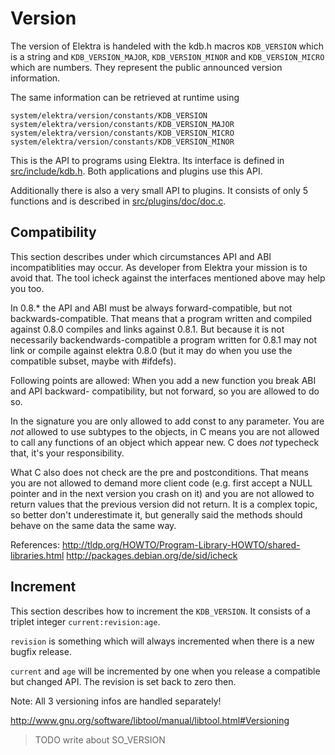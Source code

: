 # Version #

The version of Elektra is handeled with the kdb.h macros
`KDB_VERSION` which is a string and `KDB_VERSION_MAJOR`,
`KDB_VERSION_MINOR` and `KDB_VERSION_MICRO` which are
numbers. They represent the public announced version
information.

The same information can be retrieved at runtime using

	system/elektra/version/constants/KDB_VERSION
	system/elektra/version/constants/KDB_VERSION_MAJOR
	system/elektra/version/constants/KDB_VERSION_MICRO
	system/elektra/version/constants/KDB_VERSION_MINOR

This is the API to programs using Elektra. Its interface
is defined in [src/include/kdb.h](/src/include/kdb.h.in).
Both applications and plugins use this API.

Additionally there is also a very small API
to plugins. It consists of only 5 functions
and is described in [src/plugins/doc/doc.c](/src/plugins/doc/doc.c).

## Compatibility ##

This section describes under which circumstances API
and ABI incompatiblities may occur. As developer from
Elektra your mission is to avoid that.
The tool icheck against the interfaces mentioned
above may help you too.

In 0.8.* the API and ABI must be always forward-compatible,
but not backwards-compatible.
That means that a program written and compiled against 0.8.0
compiles and links against 0.8.1. But because it is
not necessarily backendwards-compatible a program written
for 0.8.1 may not link or compile against elektra 0.8.0
(but it may do when you use the compatible subset, maybe
with #ifdefs).

Following points are allowed:
When you add a new function you break ABI and API backward-
compatibility, but not forward, so you are allowed to do so.

In the signature you are only allowed to add const to
any parameter. You are *not* allowed to use subtypes to
the objects, in C means you are not allowed to call any
functions of an object which appear new. C does *not*
typecheck that, it's your responsibility.

What C also does not check are the pre and postconditions.
That means you are not allowed to demand more client code
(e.g. first accept a NULL pointer and in the next version
you crash on it) and you are not allowed to return
values that the previous version did not return. It is
a complex topic, so better don't underestimate it, but
generally said the methods should behave on the same data
the same way.

References:
http://tldp.org/HOWTO/Program-Library-HOWTO/shared-libraries.html
http://packages.debian.org/de/sid/icheck

## Increment ##

This section describes how to increment the `KDB_VERSION`.
It consists of a triplet integer `current:revision:age`.

`revision` is something which will always incremented when there
is a new bugfix release.

`current` and `age` will be incremented by one when you release
a compatible but changed API. The revision is set back to zero then.

Note: All 3 versioning infos are handled separately!

http://www.gnu.org/software/libtool/manual/libtool.html#Versioning

> TODO write about SO_VERSION
